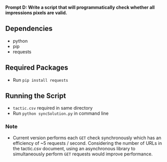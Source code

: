 

**Prompt D: Write a script that will programmatically check whether all impressions pixels are valid.**

## Dependencies
- python
- pip
- requests 

## Required Packages
- Run `pip install requests`

## Running the Script 
- `tactic.csv` required in same directory  
- Run `python syncSolution.py` in command line

### Note
- Current version performs each `GET` check synchronously which has an efficiency of ~5 requests / second. Considering the number of URLs in the tactic.csv document, using an asynchronous library to simultaneously perform `GET` requests would improve performance. 
